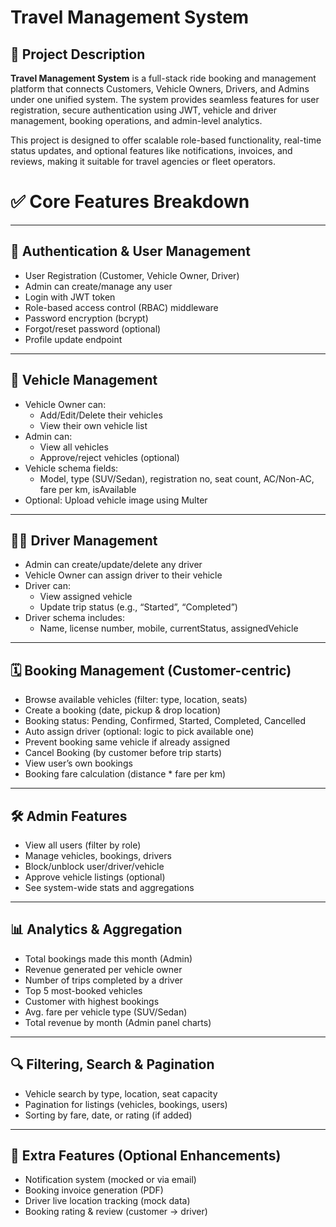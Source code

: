 # Travel Management System

## 📄 Project Description

**Travel Management System** is a full-stack ride booking and management platform that connects Customers, Vehicle Owners, Drivers, and Admins under one unified system. The system provides seamless features for user registration, secure authentication using JWT, vehicle and driver management, booking operations, and admin-level analytics.

This project is designed to offer scalable role-based functionality, real-time status updates, and optional features like notifications, invoices, and reviews, making it suitable for travel agencies or fleet operators.


# ✅ Core Features Breakdown

---

## 🔐 Authentication & User Management

- User Registration (Customer, Vehicle Owner, Driver)
- Admin can create/manage any user
- Login with JWT token
- Role-based access control (RBAC) middleware
- Password encryption (bcrypt)
- Forgot/reset password (optional)
- Profile update endpoint

---

## 🚗 Vehicle Management

- Vehicle Owner can:
  - Add/Edit/Delete their vehicles
  - View their own vehicle list
- Admin can:
  - View all vehicles
  - Approve/reject vehicles (optional)
- Vehicle schema fields:
  - Model, type (SUV/Sedan), registration no, seat count, AC/Non-AC, fare per km, isAvailable
- Optional: Upload vehicle image using Multer

---

## 🧑‍✈️ Driver Management

- Admin can create/update/delete any driver
- Vehicle Owner can assign driver to their vehicle
- Driver can:
  - View assigned vehicle
  - Update trip status (e.g., “Started”, “Completed”)
- Driver schema includes:
  - Name, license number, mobile, currentStatus, assignedVehicle

---

## 🗓️ Booking Management (Customer-centric)

- Browse available vehicles (filter: type, location, seats)
- Create a booking (date, pickup & drop location)
- Booking status: Pending, Confirmed, Started, Completed, Cancelled
- Auto assign driver (optional: logic to pick available one)
- Prevent booking same vehicle if already assigned
- Cancel Booking (by customer before trip starts)
- View user’s own bookings
- Booking fare calculation (distance * fare per km)

---

## 🛠️ Admin Features

- View all users (filter by role)
- Manage vehicles, bookings, drivers
- Block/unblock user/driver/vehicle
- Approve vehicle listings (optional)
- See system-wide stats and aggregations

---

## 📊 Analytics & Aggregation

- Total bookings made this month (Admin)
- Revenue generated per vehicle owner
- Number of trips completed by a driver
- Top 5 most-booked vehicles
- Customer with highest bookings
- Avg. fare per vehicle type (SUV/Sedan)
- Total revenue by month (Admin panel charts)

---

## 🔍 Filtering, Search & Pagination

- Vehicle search by type, location, seat capacity
- Pagination for listings (vehicles, bookings, users)
- Sorting by fare, date, or rating (if added)

---

## 🔔 Extra Features (Optional Enhancements)

- Notification system (mocked or via email)
- Booking invoice generation (PDF)
- Driver live location tracking (mock data)
- Booking rating & review (customer → driver)
